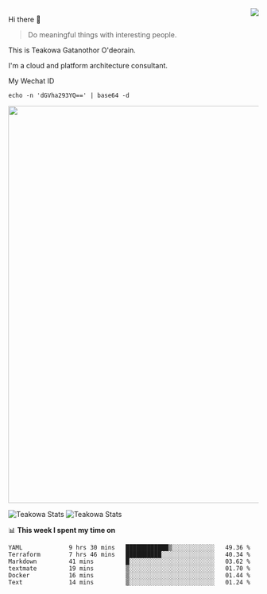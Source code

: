 <img align="right" src="https://github-readme-stats.vercel.app/api?username=Teakowa&show_icons=true&icon_color=2f80ed&text_color=718096&bg_color=ffffff&hide_title=true" />

Hi there 👋

> Do meaningful things with interesting people.

This is Teakowa Gatanothor O'deorain.

I'm a cloud and platform architecture consultant.

My Wechat ID

```
echo -n 'dGVha293YQ==' | base64 -d
```

<a href="https://github.com/ryo-ma/github-profile-trophy">
  <img width=800 src="https://github-profile-trophy.vercel.app/?username=Teakowa&column=8&theme=radical&no-frame=true&no-bg=true"/>
</a>

![Teakowa Stats](https://github-profile-summary-cards.vercel.app/api/cards/repos-per-language?username=Teakowa&theme=nord_bright)
![Teakowa Stats](https://github-profile-summary-cards.vercel.app/api/cards/most-commit-language?username=Teakowa&theme=nord_bright)


📊 **This week I spent my time on**
<!--START_SECTION:waka-->

```text
YAML             9 hrs 30 mins   ████████████▒░░░░░░░░░░░░   49.36 %
Terraform        7 hrs 46 mins   ██████████░░░░░░░░░░░░░░░   40.34 %
Markdown         41 mins         █░░░░░░░░░░░░░░░░░░░░░░░░   03.62 %
textmate         19 mins         ▒░░░░░░░░░░░░░░░░░░░░░░░░   01.70 %
Docker           16 mins         ▒░░░░░░░░░░░░░░░░░░░░░░░░   01.44 %
Text             14 mins         ▒░░░░░░░░░░░░░░░░░░░░░░░░   01.24 %
```

<!--END_SECTION:waka-->
